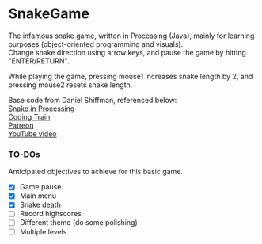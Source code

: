 # SnakeGame
The infamous snake game, written in Processing (Java), mainly for learning purposes (object-oriented programming and visuals).  
Change snake direction using arrow keys, and pause the game by hitting "ENTER/RETURN".

While playing the game, pressing mouse1 increases snake length by 2, and pressing mouse2 resets snake length.

Base code from Daniel Shiffman, referenced below:  
[Snake in Processing](https://github.com/CodingTrain/Rainbow-Code/tree/master/challenges/CC_03_Snake_game)  
[Coding Train](http://codingtra.in)  
[Patreon](http://patreon.com/codingtrain)  
[YouTube video](https://youtu.be/AaGK-fj-BAM)

### TO-DOs
Anticipated objectives to achieve for this basic game.

- [x] Game pause
- [x] Main menu
- [x] Snake death
- [ ] Record highscores
- [ ] Different theme (do some polishing)
- [ ] Multiple levels
